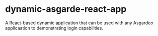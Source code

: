 # dynamic-asgarde-react-app
A React-based dynamic application that can be used with any Asgardeo applicaation to demonstrating login capabilities.
